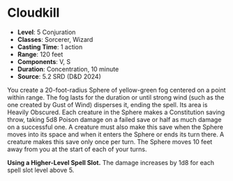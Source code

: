 # Cloudkill

- **Level**: 5 Conjuration
- **Classes**: Sorcerer, Wizard
- **Casting Time**: 1 action
- **Range**: 120 feet
- **Components**: V, S
- **Duration**: Concentration, 10 minute
- **Source**: 5.2 SRD (D&D 2024)

You create a 20-foot-radius Sphere of yellow-green fog centered on a point within range. The fog lasts for the duration or until strong wind (such as the one created by Gust of Wind) disperses it, ending the spell. Its area is Heavily Obscured. Each creature in the Sphere makes a Constitution saving throw, taking 5d8 Poison damage on a failed save or half as much damage on a successful one. A creature must also make this save when the Sphere moves into its space and when it enters the Sphere or ends its turn there. A creature makes this save only once per turn. The Sphere moves 10 feet away from you at the start of each of your turns.

**Using a Higher-Level Spell Slot.** The damage increases by 1d8 for each spell slot level above 5.

